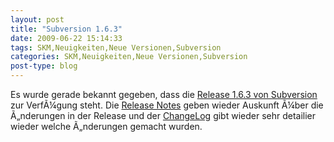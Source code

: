 ```yaml
---
layout: post
title: "Subversion 1.6.3"
date: 2009-06-22 15:14:33
tags: SKM,Neuigkeiten,Neue Versionen,Subversion
categories: SKM,Neuigkeiten,Neue Versionen,Subversion
post-type: blog
---
```

Es wurde gerade bekannt gegeben, dass die <a href="http://subversion.tigris.org/servlets/NewsItemView?newsItemID=2290">Release 1.6.3 von Subversion</a> zur VerfÃ¼gung steht. Die <a href="http://subversion.tigris.org/svn_1.6_releasenotes.html">Release Notes</a> geben wieder Auskunft Ã¼ber die Ã„nderungen in der Release und der <a href="http://svn.collab.net/repos/svn/tags/1.6.3/CHANGES">ChangeLog</a> gibt wieder sehr detailier wieder welche Ã„nderungen gemacht wurden.